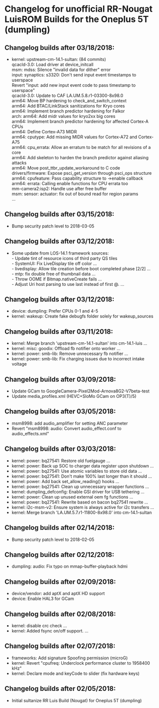 <h1>Changelog for unofficial RR-Nougat LuisROM Builds for the Oneplus 5T (dumpling)</h1>
<p></p>
<h2>Changelog builds after 03/18/2018:</h2>
<ul>
<li>kernel: upstream-cm-14.1-sultan: (84 commits)<br>
  qcacld-3.0: Load driver at device_initcall<br>
  msm: mdss: Silence "invalid data for dither" error<br>
  input: synaptics: s3320: Don't send input event timestamps to userspace<br>
  Revert "input: add new input event code to pass timestamp to userspace"<br>
  qcacld-3.0: Update to CAF LA.UM.5.8.r1-03300-8x98.0<br>
  arm64: Move BP hardening to check_and_switch_context<br>
  arm64: Add BTAC/LinkStack sanitizations for Kryo cores<br>
  arm64: Implement branch predictor hardening for Falkor<br>
  arch: arm64: Add midr values for kryo2xx big cores<br>
  arm64: Implement branch predictor hardening for affected Cortex-A CPUs<br>
  arm64: Define Cortex-A73 MIDR<br>
  arm64: cputype: Add missing MIDR values for Cortex-A72 and Cortex-A75<br>
  arm64: cpu_errata: Allow an erratum to be match for all revisions of a core<br>
  arm64: Add skeleton to harden the branch predictor against aliasing attacks<br>
  arm64: Move post_ttbr_update_workaround to C code<br>
  drivers/firmware: Expose psci_get_version through psci_ops structure<br>
  arm64: cpufeature: Pass capability structure to ->enable callback<br>
  arm64: errata: Calling enable functions for CPU errata too<br>
  mm-camera2:isp2: Handle use after free buffer<br>
  msm: sensor: actuator: fix out of bound read for region params<br>
  ...</li>
</ul>

<h2>Changelog builds after 03/15/2018:</h2>
<ul>
  <li>Bump security patch level to 2018-03-05</li>
</ul>

<h2>Changelog builds after 03/12/2018:</h2>
<ul>
<li>Some update from LOS-14.1 framework sources:<br>
- Update tint of resource icons of third party QS tiles<br>
- SystemUI: Fix LiveDisplay tile off color  …<br>
- livedisplay: Allow tile creation before boot completed phase [2/2]  …<br>
- mtp: fix double free of thumbnail data  …<br>
- Throw OOME if Bitmap.nativeCreate fails  … <br>
- Adjust Uri host parsing to use last instead of first @.  …<br>
</li>
</ul>

<h2>Changelog builds after 03/12/2018:</h2>
<ul>
  <li>device: dumpling: Prefer CPUs 0-1 and 4-5</li>
  <li>kernel: wakeup: Create fake debugfs folder solely for wakeup_sources</li>
</ul>

<h2>Changelog builds after 03/11/2018:</h2>
<ul>
<li>kernel: Merge branch 'upstream-cm-14.1-sultan' into cm-14.1-luis  …</li>
<li>kernel: misc: goodix: Offload fb notifier onto worker  … </li>
<li>kernel: power: smb-lib: Remove unnecessary fb notifier  …</li>
<li>kernel: power: smb-lib: Fix charging issues due to incorrect intake voltage</li>
</ul>

<h2>Changelog builds after 03/09/2018:</h2>
<ul>
  <li>Update GCam to GoogleCamera-Pixel2Mod-Arnova8G2-V7beta-test</li>
  <li>Update media_profiles.xml (HEVC+SloMo GCam on OP3(T)/5)</li>
</ul>

<h2>Changelog builds after 03/05/2018:</h2>
<ul>
  <li>msm8998: add audio_amplifier for setting ANC parameter</li>
  <li>Revert "msm8998: audio: Convert audio_effect.conf to audio_effects.xml"</li>
</ul>

<h2>Changelog builds after 03/03/2018:</h2>
<ul>
  <li>kernel: power: bq27541: Restore old fuelgauge  …</li>
<li>kernel: power: Back up SOC to charger data register upon shutdown  …</li>
<li>kernel: power: bq27541: Use atomic variables to store old data  …</li>
<li>kernel: power: bq27541: Don't make 100% last longer than it should  …</li>
<li>kernel: power: Add back set_allow_reading() hooks  …</li>
<li>kernel: power: bq27541: Clean up unnecessary wrapper functions  …</li>
<li>kernel: dumpling_defconfig: Enable GSI driver for USB tethering  …</li>
<li>kernel: power: Clean up unused external oem fg functions  …</li>
<li>kernel: power: bq27541: Rewrite based on bacon bq27541 rewrite  …</li> 
<li>kernel: i2c-msm-v2: Ensure system is always active for i2c transfers  …</li> 
<li>kernel: Merge branch 'LA.UM.5.7.r1-11800-8x98.0' into cm-14.1-sultan</li>
</ul>

<h2>Changelog builds after 02/14/2018:</h2>
<ul>
  <li>Bump security patch level to 2018-02-05</li>
</ul>

<h2>Changelog builds after 02/12/2018:</h2>
<ul>
  <li>dumpling: audio: Fix typo on mmap-buffer-playback hdmi</li>
</ul>

<h2>Changelog builds after 02/09/2018:</h2>
<ul>
  <li>device/vendor: add aptX and aptX HD support</li>
  <li>device: Enable HAL3 for GCam</li>
</ul>

<h2>Changelog builds after 02/08/2018:</h2>
<ul>
  <li>kernel: disable crc check  …</li>
  <li>kernel: Added fsync on/off support.  …  </li>
</ul>

<h2>Changelog builds after 02/07/2018:</h2>
<ul>
  <li>frameworks: Add signature Spoofing permission (microG)</li>
  <li>kernel: Revert "cpufreq: Underclock performance cluster to 1958400 kHz"</li>
  <li>kernel: Declare mode and keyCode to slider (fix hardware keys)</li>
</ul>
<h2>Changelog builds after 02/05/2018:</h2>
<ul>
  <li>Initial sultanize RR Luis Build (Nougat) for Oneplus 5T (dumpling)</li>
</ul>

